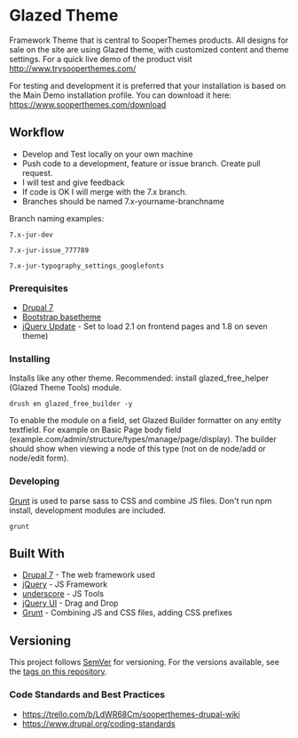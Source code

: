 # Glazed Theme

Framework Theme that is central to SooperThemes products. All designs for sale on the site are using Glazed theme, with customized content and theme settings. For a quick live demo of the product visit http://www.trysooperthemes.com/

For testing and development it is preferred that your installation is based on the Main Demo installation profile. You can download it here: https://www.sooperthemes.com/download

## Workflow

* Develop and Test locally on your own machine
* Push  code to a development, feature or issue branch. Create pull request.
* I will test and give feedback
* If code is OK I will merge with the 7.x branch.
* Branches should be named 7.x-yourname-branchname

Branch naming examples:
```
7.x-jur-dev
```
```
7.x-jur-issue_777789
```
```
7.x-jur-typography_settings_googlefonts
```


### Prerequisites

* [Drupal 7](https://www.drupal.org/project/drupal)
* [Bootstrap basetheme](https://www.drupal.org/project/bootstrap)
* [jQuery Update](https://www.drupal.org/project/jquery_update) - Set to load 2.1 on frontend pages and 1.8 on seven theme)

### Installing

Installs like any other theme. Recommended: install glazed_free_helper (Glazed Theme Tools) module.

```
drush en glazed_free_builder -y
```

To enable the module on a field, set Glazed Builder formatter on any entity textfield. For example on Basic Page body field (example.com/admin/structure/types/manage/page/display). The builder should show when viewing a node of this type (not on de node/add or node/edit form).

### Developing

[Grunt](http://gruntjs.com/) is used to parse sass to CSS and combine JS files. Don't run npm install, development modules are included.

```
grunt
```

## Built With

* [Drupal 7](https://www.drupal.org/project/drupal) - The web framework used
* [jQuery](https://jquery.com/) - JS Framework
* [underscore](http://underscorejs.org/) - JS Tools
* [jQuery UI](https://jqueryui.com/) - Drag and Drop
* [Grunt](http://gruntjs.com/) - Combining JS and CSS files, adding CSS prefixes

## Versioning

This project follows [SemVer](http://semver.org/) for versioning. For the versions available, see the [tags on this repository](https://github.com/jjroelofs/glazed/tags).

### Code Standards and Best Practices

* https://trello.com/b/LdWR68Cm/sooperthemes-drupal-wiki
* https://www.drupal.org/coding-standards

